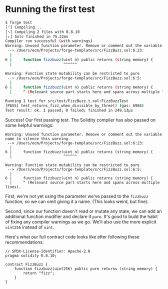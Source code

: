 # Running the first test

```bash
$ forge test
[⠊] Compiling...
[⠢] Compiling 2 files with 0.8.10
[⠆] Solc finished in 75.22ms
Compiler run successful (with warnings)
Warning: Unused function parameter. Remove or comment out the variable name to silence this warning.
 --> /Users/ecm/Projects/forge-template/src/FizzBuzz.sol:6:23:
  |
6 |     function fizzbuzz(uint n) public returns (string memory) {
  |                       ^^^^^^

Warning: Function state mutability can be restricted to pure
 --> /Users/ecm/Projects/forge-template/src/FizzBuzz.sol:6:5:
  |
6 |     function fizzbuzz(uint n) public returns (string memory) {
  |     ^ (Relevant source part starts here and spans across multiple lines).

Running 1 test for src/test/FizzBuzz.t.sol:FizzBuzzTest
[PASS] test_returns_fizz_when_divisible_by_three() (gas: 6984)
Test result: ok. 1 passed; 0 failed; finished in 249.13µs
```

Success! Our first passing test. The Solidity compiler has also passed on some helpful warnings:

```
Warning: Unused function parameter. Remove or comment out the variable name to silence this warning.
 --> /Users/ecm/Projects/forge-template/src/FizzBuzz.sol:6:23:
  |
6 |     function fizzbuzz(uint n) public returns (string memory) {
  |                       ^^^^^^

Warning: Function state mutability can be restricted to pure
 --> /Users/ecm/Projects/forge-template/src/FizzBuzz.sol:6:5:
  |
6 |     function fizzbuzz(uint n) public returns (string memory) {
  |     ^ (Relevant source part starts here and spans across multiple lines).
  ```

First, we're not yet using the parameter we've passed to the `fizzbuzz` function, so we can omit giving it a name. (This looks weird, but fine). 

Second, since our function doesn't read or mutate any state, we can add an additional function modifier and declare it `pure`. It's good to build the habit of fixing any compiler warnings as we go. We'll also use the more explicit `uint256` instead of `uint`. 

Here's what our full contract code looks like after following these recommendations:

```solidity
// SPDX-License-Identifier: Apache-2.0
pragma solidity 0.8.10;

contract FizzBuzz {
    function fizzbuzz(uint256) public pure returns (string memory) {
        return "fizz";
    }
}
```
